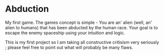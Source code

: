 # Abduction
My first game. 
The games concept is simple - You are an' alien (well, an' alien to humans) that has been abducted by the human race. Your goal is to escape the enemy spaceship using your intuition and logic.

This is my first project so I am taking all constructive critisism very seriously ; please feel free to point out what will probably be many flaws. 
